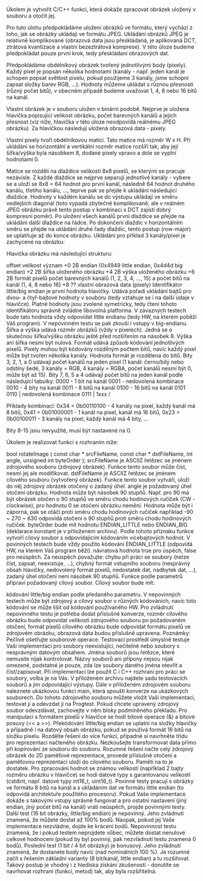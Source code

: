 Úkolem je vytvořit C/C++ funkci, která dokáže zpracovat obrázek uložený v souboru a otočit jej.

Pro tuto úlohu předpokládáme uložení obrázků ve formátu, který vychází z toho, jak se obrázky ukládají ve formátu JPEG. Ukládání obrázků JPEG je relativně komplikované (obrazová data jsou přeskládaná, je aplikovaná DCT, ztrátová kvantizace a vlastní bezeztrátová komprese). V této úloze budeme předpokládat pouze první krok, tedy přeskládaní obrazových dat.

Předpokládáme obdélníkový obrázek tvořený jednotlivými body (pixely). Každý pixel je popsán několika hodnotami (kanály - např. jeden kanál je schopen popsat světlost pixelu, pokud použijeme 3 kanály, jsme schopni zapsat složky barev RGB, ...). Hodnoty můžeme ukládat s různou přesností (různý počet bitů), v obecném případě budeme uvažovat 1, 4, 8 nebo 16 bitů na kanál.

Vlastní obrázek je v souboru uložen v binární podobě. Nejprve je uložena hlavička popisující velikost obrázku, počet barevných kanálů a jejich přesnost (viz níže, hlavička v této úloze neodpovídá reálnému JPEG obrázku). Za hlavičkou následují uložená obrazová data - pixely.

Vlastní pixely tvoří obdélníkovou matici. Tato matice má rozměr W x H. Při ukládání se horizontální a vertikální rozměr matice rozšíří tak, aby její šířka/výška byla násobkem 8, dodané pixely vpravo a dole se vyplní hodnotami 0.



Matice se rozdělí na dlaždice velikosti 8x8 pixelů, se kterými se pracuje nezávisle. Z každé dlaždice se nejprve separují jednotlivé kanály - vybere se a uloží se 8x8 = 64 hodnot pro první kanál, následně 64 hodnot druhého kanálu, třetího kanálu, ..., teprve pak se přejde k ukládání následující dlaždice. Hodnoty v každém kanálu se do výstupu ukládají ve směru vedlejších diagonál (toto vypadá zbytečně komplikovaně, ale v reálném JPEG obrázku právě tento postup v kombinaci s DCT zajistí dobrý kompresní poměr). Po uložení všech kanálů první dlaždice se přejde na ukládání další dlaždice na řádce. Po dokončení dlaždic v horizontálním směru se přejde na ukládání druhé řady dlaždic, tento postup (row-major) se uplatňuje až do konce obrázku. Ukládání pro příklad 3 kanály/pixel je zachycené na obrázku:



Hlavička obrázku má následující strukturu:

offset   velikost     význam
+0       2B           endian (0x4949 little endian, 0x4d4d big endian)
+2       2B           šířka uloženého obrázku
+4       2B           výška uloženého obrázku
+6       2B           formát pixelů počet barevných kanálů (1, 2, 3, 4, ..., 15) a počet bitů na kanál (1, 4, 8 nebo 16)
+8       ??           vlastní obrazová data (pixely)
Identifikátor little/big endian je první hodnota hlavičky. Udává pořadí ukládání bajtů pro dvou- a čtyř-bajtové hodnoty v souboru (tedy vztahuje se i na další údaje v hlavičce). Platné hodnoty jsou zvolené symetricky, tedy čtení tohoto identifikátoru správně zvládne libovolná platforma. V závazných testech bude tato hodnota vždy odpovídat little endianu (tedy HW, na kterém poběží Váš program). V nepovinném testu se pak zkouší i vstupy v big-endianu.
Šířka a výška udává rozměr obrázků (vždy v pixelech). Jedná se o skutečnou šířku/výšku obrázku ještě před rozšířením na násobek 8. Výška ani šířka nesmí být nulová.
Formát udává způsob kódování jednotlivých pixelů. Pixely mohou být kódovány rozdílným počtem bitů, navíc každý pixel může být tvořen několika kanály. Hodnota formát je rozdělena do bitů. Bity 3, 2, 1, a 0 udávají počet kanálů na jeden pixel (1 kanál: černo/bílý nebo odstíny šedé, 3 kanály = RGB, 4 kanály = RGBA, počet kanálů nesmí být 0, může být až 15). Bity 7, 6, 5 a 4 udávají počet bitů na jeden kanál podle následující tabulky:
    0000 -  1 bit na kanál
    0001 -  nedovolená kombinace  
    0010 -  4 bity na kanál
    0011 -  8 bitů na kanál
    0100 - 16 bitů na kanál
    0101 \
    0110  | nedovolená kombinace 
    0111  |
    1xxx /   
   
Příklady kombinací:
   0x34 = 0b00110100 - 4 kanály na pixel, každý kanál má 8 bitů,
   0x41 = 0b01000001 - 1 kanál na pixel, kanál má 16 bitů,
   0x23 = 0b00100011 - 3 kanály na pixel, každý kanál má 4 bity,
   ...
   
   Bity 8-15 jsou nevyužité, musí být nastavené na 0. 
   
Úkolem je realizovat funkci s rozhraním níže:

bool rotateImage ( const char * srcFileName, 
                   const char * dstFileName, 
                   int          angle,
                   unsigned int byteOrder );
srcFileName
je ASCIIZ řetězec se jménem zdrojového souboru (zdrojový obrázek). Funkce tento soubor může číst, nesmí jej ale modifikovat.
dstFileName
je ASCIIZ řetězec se jménem cílového souboru (vytvořený obrázek). Funkce tento soubor vytváří, uloží do něj zdrojový obrázek otočený o zadaný úhel.
angle
je požadovaný úhel otočení obrázku. Hodnota může být násobek 90 stupňů. Např. pro 90 má být obrázek otočen o 90 stupňů ve směru chodu hodinových ručiček (CW - clockwise), pro hodnotu 0 se otočení obrázku nemění. Hodnota může být i záporná, pak se otáčí proti směru chodu hodinových ručiček například -90 ~ 270 ~ 630 odpovídá otočení o 90 stupňů proti směru chodu hodinových ručiček.
byteOrder
bude mít hodnotu ENDIAN_LITTLE nebo ENDIAN_BIG (deklarace konstant je v přiloženém archivu). Podle tohoto příznaku funkce vytvoří cílový soubor s odpovídajícím kódováním vícebajtových hodnot. V povinných testech bude vždy použito kódování ENDIAN_LITTLE (odpovídá HW, na kterém Váš program běží).
návratová hodnota
true pro úspěch, false pro neúspěch. Za neúspěch považujte:
chybu při práci se soubory (nelze číst, zapsat, neexistuje, ...),
chybný formát vstupního souboru (nesprávný obsah hlavičky, nedovolený formát pixelů, nedostatek dat, nadbytek dat, ...),
zadaný úhel otočení není násobek 90 stupňů.
Funkce podle parametrů připraví požadovaný cílový soubor. Cílový soubor bude mít:

kódování little/big endian podle předaného parametru. V nepovinných testech může být zdrojový a cílový soubor v různých kódováních, navíc toto kódování se může lišit od kódování používaného HW. Pro zvládnutí nepovinného testu je potřeba dodat příslušné konverze,
rozměr cílového obrázku bude odpovídat velikosti zdrojového souboru po požadovaném otočení,
formát pixelů cílového obrázku bude odpovídat formátu pixelů ve zdrojovém obrázku,
obrazová data budou příslušně upravena.
Poznámky:
Pečlivě ošetřujte souborové operace. Testovací prostředí úmyslně testuje Vaši implementaci pro soubory neexistující, nečitelné nebo soubory s nesprávným datovým obsahem.
Jména souborů jsou řetězce, které nemusíte nijak kontrolovat. Názvy souborů ani přípony nejsou nijak omezené, podstatné je pouze, zda lze soubory daného jména otevřít a číst/zapisovat.
Při implementaci lze použít C i C++ rozhraní pro práci se soubory, volba je na Vás.
V přiloženém archivu najdete sadu testovacích souborů a jim odpovídající výstupy. Dále v přiloženém zdrojovém souboru naleznete ukázkovou funkci main, která spouští konverze na ukázkových souborech. Do tohoto zdrojového souboru můžete vložit Vaši implementaci, testovat ji a odevzdat ji na Progtest. Pokud chcete upravený zdrojový soubor odevzdávat, zachovejte v něm bloky podmíněného překladu.
Pro manipulaci s formátem pixelů v hlavičce se hodí bitové operace (&) a bitové posuvy (<< a >>).
Překódování little/big endian se uplatní na složky hlavičky a případně i na datový obsah obrázku, pokud se používá formát 16 bitů na složku pixelu.
Rozdělte řešení do více funkcí, případně si navrhněte třídu pro reprezentaci načteného obrázku. Nezkoušejte transformovat data přímo při kopírování ze souboru do souboru. Rozumné řešení načte celý zdrojový obrázek do 2D paměťové reprezentace, provede příslušné otočení a paměťovou reprezentaci uloží do cílového souboru. Paměti na to je dostatek.
Pro zpracování hodnot se známou velikostí (například 2 bajty rozměru obrázku v hlavičce) se hodí datové typy s garantovanou velikostí (cstdint, např. datové typy int16_t, uint16_t).
Povinné testy pracují s obrázky ve formátu 8 bitů na kanál a s ukládáním dat ve formátu little endian (to odpovídá architektuře použitého procesoru). Pokud Vaše implementace dokáže s takovými vstupy správně fungovat a pro ostatní nastavení (jiný endian, jiný počet bitů na kanál) vrátí neúspěch, projde povinnými testy.
Další test (16 bit obrázky, little/big endian) je nepovinný. Jeho zvládnutí znamená, že můžete dostat až 100% bodů. Naopak, pokud jej Vaše implementace nezvládne, dojde ke krácení bodů. Nepovinnost testu znamená, že i pokud testem neprojdete vůbec, můžete dostat nenulové celkové hodnocení (pokud by byl povinný, pak nezvládnutí testu znamená 0 bodů).
Poslední test (1 bit / 4 bit obrázky) je bonusový. Jeho zvládnutí znamená, že dostanete body navíc (nad nominálních 100 %).
Je rozumné začít s řešením základní varianty (8 bit/kanál, little endian) a tu rozšiřovat. Takový postup je vhodný i z hlediska získání zkušeností - donutíte se navrhovat rozhraní (funkcí, metod) tak, aby byla rozšířitelná.
